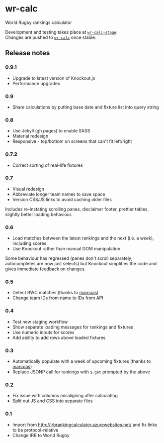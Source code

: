 # wr-calc
World Rugby rankings calculator

Development and testing takes place at [`wr-calc-stage`](https://github.com/rawling/wr-calc-stage).  
Changes are pushed to [`wr-calc`](https://github.com/rawling/wr-calc) once stable.

## Release notes

### 0.9.1
- Upgrade to latest version of Knockout.js
- Performance upgrades

### 0.9
- Share calculations by putting base date and fixture list into query string

### 0.8
- Use Jekyll (gh pages) to enable SASS
- Material redesign
- Responsive - top/bottom on screens that can't fit left/right

### 0.7.2
- Correct sorting of real-life fixtures

### 0.7
- Visual redesign
- Abbreviate longer team names to save space
- Version CSS/JS links to avoid caching older files

Includes re-instating scrolling panes, disclaimer footer, prettier tables, slightly better loading behaviour.

### 0.6
- Load matches between the latest rankings and the next (i.e. a week), including scores
- Use Knockout rather than manual DOM manipulation

Some behaviour has regressed (panes don't scroll separately; autocompletes are now just selects)
but Knockout simplifies the code and gives immediate feedback on changes.

### 0.5
- Detect RWC matches (thanks to [marcoas](https://github.com/rawling/wr-calc-stage/pull/1))
- Change team IDs from name to IDs from API

### 0.4
- Test new staging workflow
- Show separate loading messages for rankings and fixtures
- Use numeric inputs for scores
- Add ability to add rows above loaded fixtures

### 0.3

- Automatically populate with a week of upcoming fixtures (thanks to [marcoas](https://github.com/rawling/wr-calc/pull/2))
- Replace JSONP call for rankings with `$.get` prompted by the above

### 0.2

- Fix issue with columns misaligning after calculating
- Split out JS and CSS into separate files

### 0.1

- Import from http://irbrankingcalculator.azurewebsites.net/ and fix links to be protocol-relative
- Change IRB to World Rugby